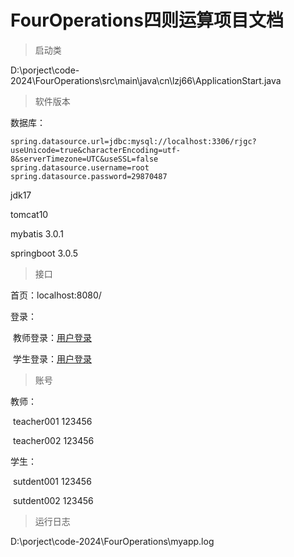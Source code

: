 # FourOperations四则运算项目文档

> 启动类

D:\porject\code-2024\FourOperations\src\main\java\cn\lzj66\ApplicationStart.java

> 软件版本

数据库：

```properties
spring.datasource.url=jdbc:mysql://localhost:3306/rjgc?useUnicode=true&characterEncoding=utf-8&serverTimezone=UTC&useSSL=false
spring.datasource.username=root
spring.datasource.password=29870487
```

jdk17

tomcat10

mybatis 3.0.1

springboot 3.0.5

> 接口

首页：localhost:8080/

登录：

​	教师登录：[用户登录](http://localhost:8080/teacherLogin)

​	学生登录：[用户登录](http://localhost:8080/login)

> 账号

教师：

​				teacher001 123456

​				teacher002 123456

学生：

​				sutdent001 123456

​				sutdent002 123456

> 运行日志

D:\porject\code-2024\FourOperations\myapp.log